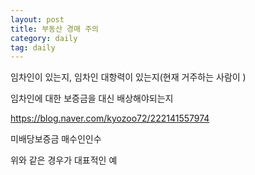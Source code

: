 ```yaml
---
layout: post
title: 부동산 경매 주의
category: daily
tag: daily
---
```


임차인이 있는지, 임차인 대항력이 있는지(현재 거주하는 사람이 )

임차인에 대한 보증금을 대신 배상해야되는지

https://blog.naver.com/kyozoo72/222141557974


미배당보증금 매수인인수


위와 같은 경우가 대표적인 예
